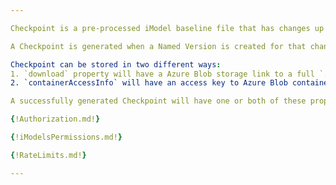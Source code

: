 ```yaml
---

Checkpoint is a pre-processed iModel baseline file that has changes up to a certain Changeset already applied and is stored on the server. This can be used to reduce number of Changesets needed to apply to get to a certain version of the iModel.

A Checkpoint is generated when a Named Version is created for that changeset.

Checkpoint can be stored in two different ways:
1. `download` property will have a Azure Blob storage link to a full `.bim` file that has changes applied up to the Changeset specified by `changesetIndex` and `changesetId` properties.
2. `containerAccessInfo` will have an access key to Azure Blob container that stores the Checkpoint in 4 MB blocks. **Important: This property should only be used by iTwin.js libraries.**

A successfully generated Checkpoint will have one or both of these properties.

{!Authorization.md!}

{!iModelsPermissions.md!}

{!RateLimits.md!}

---
```

